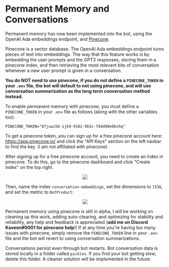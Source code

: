 # Permanent Memory and Conversations  
Permanent memory has now been implemented into the bot, using the OpenAI Ada embeddings endpoint, and <a href="https://www.pinecone.io/">Pinecone</a>.  
  
Pinecone is a vector database. The OpenAI Ada embeddings endpoint turns pieces of text into embeddings. The way that this feature works is by embedding the user prompts and the GPT3 responses, storing them in a pinecone index, and then retrieving the most relevant bits of conversation whenever a new user prompt is given in a conversation.  
  
**You do NOT need to use pinecone, if you do not define a `PINECONE_TOKEN` in your `.env` file, the bot will default to not using pinecone, and will use conversation summarization as the long term conversation method instead.**  
  
To enable permanent memory with pinecone, you must define a `PINECONE_TOKEN` in your `.env` file as follows (along with the other variables too):  
```env  
PINECONE_TOKEN="87juwi58-1jk9-9182-9b3c-f84d90e8bshq"  
```  
  
To get a pinecone token, you can sign up for a free pinecone account here: https://app.pinecone.io/ and click the "API Keys" section on the left navbar to find the key. (I am not affiliated with pinecone).  
  
After signing up for a free pinecone account, you need to create an index in pinecone. To do this, go to the pinecone dashboard and click "Create Index" on the top right.  
  
<center><img src="https://i.imgur.com/L9LXVE0.png"/></center>  
  
Then, name the index `conversation-embeddings`, set the dimensions to `1536`, and set the metric to `DotProduct`:  
  
<center><img src="https://i.imgur.com/zoeLsrw.png"/></center>  
  
Permanent memory using pinecone is still in alpha, I will be working on cleaning up this work, adding auto-clearing, and optimizing for stability and reliability, any help and feedback is appreciated (**add me on Discord Kaveen#0001 for pinecone help**)! If at any time you're having too many issues with pinecone, simply remove the `PINECONE_TOKEN` line in your `.env` file and the bot will revert to using conversation summarizations.  

Conversations persist even through bot restarts. Bot conversation data is stored locally in a folder called `pickles`. If you find your bot getting slow, delete this folder. A cleaner solution will be implemented in the future.